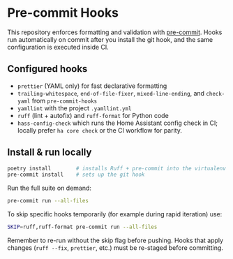 # Pre-commit Hooks

This repository enforces formatting and validation with [pre-commit](https://pre-commit.com/). Hooks run automatically on commit after you install the git hook, and the same configuration is executed inside CI.

## Configured hooks

- `prettier` (YAML only) for fast declarative formatting
- `trailing-whitespace`, `end-of-file-fixer`, `mixed-line-ending`, and `check-yaml` from `pre-commit-hooks`
- `yamllint` with the project `.yamllint.yml`
- `ruff` (lint + autofix) and `ruff-format` for Python code
 - `hass-config-check` which runs the Home Assistant config check in CI; locally prefer `ha core check` or the CI workflow for parity.

## Install & run locally

```bash
poetry install        # installs Ruff + pre-commit into the virtualenv
pre-commit install    # sets up the git hook
```

Run the full suite on demand:

```bash
pre-commit run --all-files
```

To skip specific hooks temporarily (for example during rapid iteration) use:

```bash
SKIP=ruff,ruff-format pre-commit run --all-files
```

Remember to re-run without the skip flag before pushing. Hooks that apply changes (`ruff --fix`, `prettier`, etc.) must be re-staged before committing.
